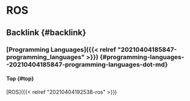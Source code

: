 # ROS


## Backlink {#backlink}


### [Programming Languages]({{< relref "20210404185847-programming_languages" >}}) {#programming-languages--20210404185847-programming-languages-dot-md}


#### Top {#top}

[ROS]({{< relref "20210404192538-ros" >}})

